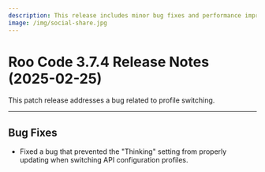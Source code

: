 ```yaml
---
description: This release includes minor bug fixes and performance improvements.
image: /img/social-share.jpg
---
```


# Roo Code 3.7.4 Release Notes (2025-02-25)

This patch release addresses a bug related to profile switching.

---

## Bug Fixes

*   Fixed a bug that prevented the "Thinking" setting from properly updating when switching API configuration profiles.